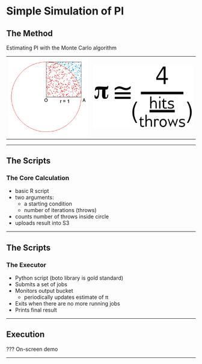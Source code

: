 # Simple Simulation of PI

## The Method

Estimating PI with the Monte Carlo algorithm

<table>
<tr>
<td>
  <img src="img/basic_example_monte.gif" />
</td>
<td>
  <img src="img/pi_simulation.png" />
</td>
</tr>
</table>

---

## The Scripts

### The Core Calculation

 - basic R script
 - two arguments:
   - a starting condition
   - number of iterations (throws)
 - counts number of throws inside circle
 - uploads result into S3

---

## The Scripts

### The Executor

  - Python script (boto library is gold standard)
  - Submits a set of jobs
  - Monitors output bucket
    - periodically updates estimate of &pi;
  - Exits when there are no more running jobs
  - Prints final result

---

## Execution

???
On-screen demo

---

